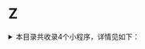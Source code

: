# Z
<details>
<summary>
本目录共收录4个小程序，详情见如下：
</summary>

- [中国天气网](https://github.com/zirawell/R-Store/tree/main/Rule/QuanX/Adblock/Applet/Wechat/Z/%E4%B8%AD%E5%9B%BD%E5%A4%A9%E6%B0%94%E7%BD%91)
- [中油好客e站](https://github.com/zirawell/R-Store/tree/main/Rule/QuanX/Adblock/Applet/Wechat/Z/%E4%B8%AD%E6%B2%B9%E5%A5%BD%E5%AE%A2e%E7%AB%99)
- [中通快递](https://github.com/zirawell/R-Store/tree/main/Rule/QuanX/Adblock/Applet/Wechat/Z/%E4%B8%AD%E9%80%9A%E5%BF%AB%E9%80%92)
- [掌上公交](https://github.com/zirawell/R-Store/tree/main/Rule/QuanX/Adblock/Applet/Wechat/Z/%E6%8E%8C%E4%B8%8A%E5%85%AC%E4%BA%A4)

</details>